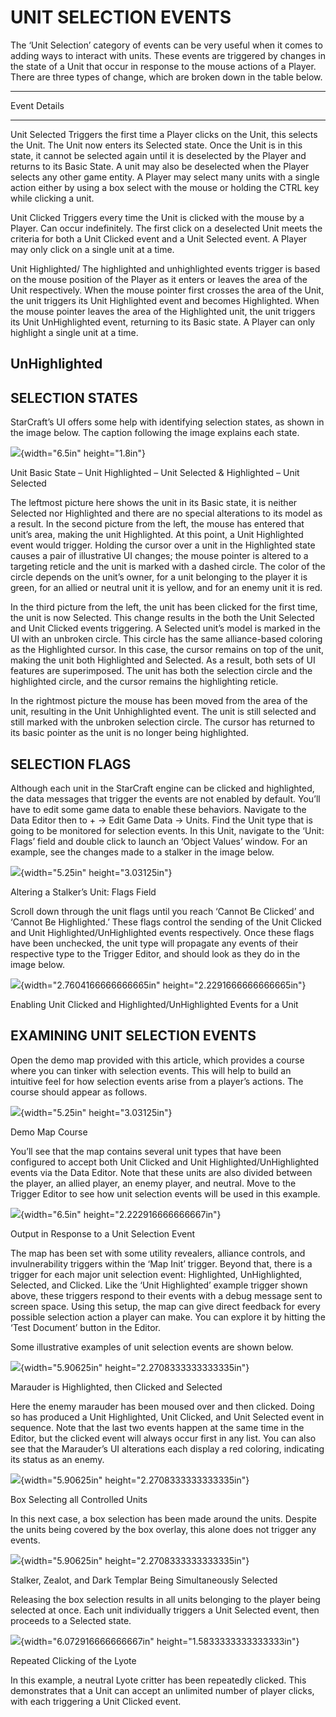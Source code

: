 UNIT SELECTION EVENTS
=====================

The ‘Unit Selection’ category of events can be very useful when it comes
to adding ways to interact with units. These events are triggered by
changes in the state of a Unit that occur in response to the mouse
actions of a Player. There are three types of change, which are broken
down in the table below.

  -----------------------------------------------------------------------------------------------------------------------------------------------------------------------------------------------------------------------------------------------------------------------------------------------------------------------------------------------------------------------------------------------------------------------------------------------------------------------------------------------------------------
  Event               Details
  ------------------- ---------------------------------------------------------------------------------------------------------------------------------------------------------------------------------------------------------------------------------------------------------------------------------------------------------------------------------------------------------------------------------------------------------------------------------------------------------------------------------------------
  Unit Selected       Triggers the first time a Player clicks on the Unit, this selects the Unit. The Unit now enters its Selected state. Once the Unit is in this state, it cannot be selected again until it is deselected by the Player and returns to its Basic State. A unit may also be deselected when the Player selects any other game entity. A Player may select many units with a single action either by using a box select with the mouse or holding the CTRL key while clicking a unit.

  Unit Clicked        Triggers every time the Unit is clicked with the mouse by a Player. Can occur indefinitely. The first click on a deselected Unit meets the criteria for both a Unit Clicked event and a Unit Selected event. A Player may only click on a single unit at a time.

  Unit Highlighted/   The highlighted and unhighlighted events trigger is based on the mouse position of the Player as it enters or leaves the area of the Unit respectively. When the mouse pointer first crosses the area of the Unit, the unit triggers its Unit Highlighted event and becomes Highlighted. When the mouse pointer leaves the area of the Highlighted unit, the unit triggers its Unit UnHighlighted event, returning to its Basic state. A Player can only highlight a single unit at a time.
                      
  UnHighlighted       
  -----------------------------------------------------------------------------------------------------------------------------------------------------------------------------------------------------------------------------------------------------------------------------------------------------------------------------------------------------------------------------------------------------------------------------------------------------------------------------------------------------------------

SELECTION STATES
----------------

StarCraft’s UI offers some help with identifying selection states, as
shown in the image below. The caption following the image explains each
state.

![](./03_Trigger_Editor/048_Unit_Selection_Events//media/image1.png){width="6.5in"
height="1.8in"}

Unit Basic State – Unit Highlighted – Unit Selected & Highlighted – Unit
Selected

The leftmost picture here shows the unit in its Basic state, it is
neither Selected nor Highlighted and there are no special alterations to
its model as a result. In the second picture from the left, the mouse
has entered that unit’s area, making the unit Highlighted. At this
point, a Unit Highlighted event would trigger. Holding the cursor over a
unit in the Highlighted state causes a pair of illustrative UI changes;
the mouse pointer is altered to a targeting reticle and the unit is
marked with a dashed circle. The color of the circle depends on the
unit’s owner, for a unit belonging to the player it is green, for an
allied or neutral unit it is yellow, and for an enemy unit it is red.

In the third picture from the left, the unit has been clicked for the
first time, the unit is now Selected. This change results in the both
the Unit Selected and Unit Clicked events triggering. A Selected unit’s
model is marked in the UI with an unbroken circle. This circle has the
same alliance-based coloring as the Highlighted cursor. In this case,
the cursor remains on top of the unit, making the unit both Highlighted
and Selected. As a result, both sets of UI features are superimposed.
The unit has both the selection circle and the highlighted circle, and
the cursor remains the highlighting reticle.

In the rightmost picture the mouse has been moved from the area of the
unit, resulting in the Unit Unhighlighted event. The unit is still
selected and still marked with the unbroken selection circle. The cursor
has returned to its basic pointer as the unit is no longer being
highlighted.

SELECTION FLAGS
---------------

Although each unit in the StarCraft engine can be clicked and
highlighted, the data messages that trigger the events are not enabled
by default. You’ll have to edit some game data to enable these
behaviors. Navigate to the Data Editor then to + -&gt; Edit Game Data
-&gt; Units. Find the Unit type that is going to be monitored for
selection events. In this Unit, navigate to the ‘Unit: Flags’ field and
double click to launch an ‘Object Values’ window. For an example, see
the changes made to a stalker in the image below.

![](./03_Trigger_Editor/048_Unit_Selection_Events//media/image2.png){width="5.25in"
height="3.03125in"}

Altering a Stalker’s Unit: Flags Field

Scroll down through the unit flags until you reach ‘Cannot Be Clicked’
and ‘Cannot Be Highlighted.’ These flags control the sending of the Unit
Clicked and Unit Highlighted/UnHighlighted events respectively. Once
these flags have been unchecked, the unit type will propagate any events
of their respective type to the Trigger Editor, and should look as they
do in the image below.

![](./03_Trigger_Editor/048_Unit_Selection_Events//media/image3.png){width="2.7604166666666665in"
height="2.2291666666666665in"}

Enabling Unit Clicked and Highlighted/UnHighlighted Events for a Unit

EXAMINING UNIT SELECTION EVENTS
-------------------------------

Open the demo map provided with this article, which provides a course
where you can tinker with selection events. This will help to build an
intuitive feel for how selection events arise from a player’s actions.
The course should appear as follows.

![](./03_Trigger_Editor/048_Unit_Selection_Events//media/image4.png){width="5.25in"
height="3.03125in"}

Demo Map Course

You’ll see that the map contains several unit types that have been
configured to accept both Unit Clicked and Unit
Highlighted/UnHighlighted events via the Data Editor. Note that these
units are also divided between the player, an allied player, an enemy
player, and neutral. Move to the Trigger Editor to see how unit
selection events will be used in this example.

![](./03_Trigger_Editor/048_Unit_Selection_Events//media/image5.png){width="6.5in"
height="2.222916666666667in"}

Output in Response to a Unit Selection Event

The map has been set with some utility revealers, alliance controls, and
invulnerability triggers within the ‘Map Init’ trigger. Beyond that,
there is a trigger for each major unit selection event: Highlighted,
UnHighlighted, Selected, and Clicked. Like the ‘Unit Highlighted’
example trigger shown above, these triggers respond to their events with
a debug message sent to screen space. Using this setup, the map can give
direct feedback for every possible selection action a player can make.
You can explore it by hitting the ‘Test Document’ button in the Editor.

Some illustrative examples of unit selection events are shown below.

![](./03_Trigger_Editor/048_Unit_Selection_Events//media/image6.png){width="5.90625in"
height="2.2708333333333335in"}

Marauder is Highlighted, then Clicked and Selected

Here the enemy marauder has been moused over and then clicked. Doing so
has produced a Unit Highlighted, Unit Clicked, and Unit Selected event
in sequence. Note that the last two events happen at the same time in
the Editor, but the clicked event will always occur first in any list.
You can also see that the Marauder’s UI alterations each display a red
coloring, indicating its status as an enemy.

![](./03_Trigger_Editor/048_Unit_Selection_Events//media/image7.png){width="5.90625in"
height="2.2708333333333335in"}

Box Selecting all Controlled Units

In this next case, a box selection has been made around the units.
Despite the units being covered by the box overlay, this alone does not
trigger any events.

![](./03_Trigger_Editor/048_Unit_Selection_Events//media/image8.png){width="5.90625in"
height="2.2708333333333335in"}

Stalker, Zealot, and Dark Templar Being Simultaneously Selected

Releasing the box selection results in all units belonging to the player
being selected at once. Each unit individually triggers a Unit Selected
event, then proceeds to a Selected state.

![](./03_Trigger_Editor/048_Unit_Selection_Events//media/image9.png){width="6.072916666666667in"
height="1.5833333333333333in"}

Repeated Clicking of the Lyote

In this example, a neutral Lyote critter has been repeatedly clicked.
This demonstrates that a Unit can accept an unlimited number of player
clicks, with each triggering a Unit Clicked event.
